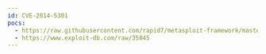 ```yaml
---
id: CVE-2014-5301
pocs:
  - https://raw.githubusercontent.com/rapid7/metasploit-framework/master/modules/exploits/multi/http/manageengine_auth_upload.rb
  - https://www.exploit-db.com/raw/35845
---
```

